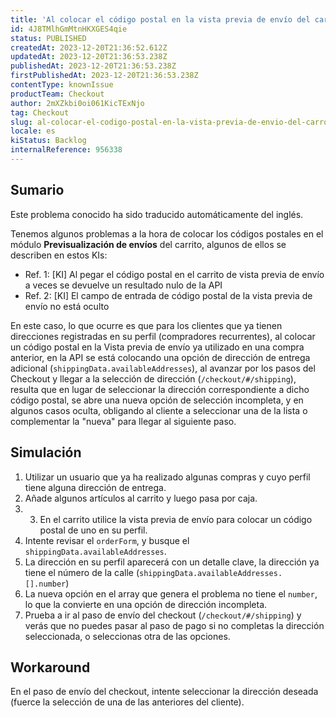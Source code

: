 ```yaml
---
title: 'Al colocar el código postal en la vista previa de envío del carro, se duplican las opciones de dirección para los clientes recurrentes.'
id: 4J8TMlhGmMtnHKXGES4qie
status: PUBLISHED
createdAt: 2023-12-20T21:36:52.612Z
updatedAt: 2023-12-20T21:36:53.238Z
publishedAt: 2023-12-20T21:36:53.238Z
firstPublishedAt: 2023-12-20T21:36:53.238Z
contentType: knownIssue
productTeam: Checkout
author: 2mXZkbi0oi061KicTExNjo
tag: Checkout
slug: al-colocar-el-codigo-postal-en-la-vista-previa-de-envio-del-carro-se-duplican-las-opciones-de-direccion-para-los-clientes-recurrentes
locale: es
kiStatus: Backlog
internalReference: 956338
---
```


## Sumario

<div class="alert alert-info">
  <p>Este problema conocido ha sido traducido automáticamente del inglés.</p>
</div>


Tenemos algunos problemas a la hora de colocar los códigos postales en el módulo **Previsualización de envíos** del carrito, algunos de ellos se describen en estos KIs:


- Ref. 1: [KI] Al pegar el código postal en el carrito de vista previa de envío a veces se devuelve un resultado nulo de la API
- Ref. 2: [KI] El campo de entrada de código postal de la vista previa de envío no está oculto

En este caso, lo que ocurre es que para los clientes que ya tienen direcciones registradas en su perfil (compradores recurrentes), al colocar un código postal en la Vista previa de envío ya utilizado en una compra anterior, en la API se está colocando una opción de dirección de entrega adicional (`shippingData.availableAddresses`), al avanzar por los pasos del Checkout y llegar a la selección de dirección (`/checkout/#/shipping`), resulta que en lugar de seleccionar la dirección correspondiente a dicho código postal, se abre una nueva opción de selección incompleta, y en algunos casos oculta, obligando al cliente a seleccionar una de la lista o complementar la "nueva" para llegar al siguiente paso.


##

## Simulación



1. Utilizar un usuario que ya ha realizado algunas compras y cuyo perfil tiene alguna dirección de entrega.
2. Añade algunos artículos al carrito y luego pasa por caja.
3. 3. En el carrito utilice la vista previa de envío para colocar un código postal de uno en su perfil.
  1. Intente revisar el `orderForm`, y busque el `shippingData.availableAddresses`.
  2. La dirección en su perfil aparecerá con un detalle clave, la dirección ya tiene el número de la calle (`shippingData.availableAddresses.[].number`)
  3. La nueva opción en el array que genera el problema no tiene el `number`, lo que la convierte en una opción de dirección incompleta.
4. Prueba a ir al paso de envío del checkout (`/checkout/#/shipping`) y verás que no puedes pasar al paso de pago si no completas la dirección seleccionada, o seleccionas otra de las opciones.



## Workaround


En el paso de envío del checkout, intente seleccionar la dirección deseada (fuerce la selección de una de las anteriores del cliente).






